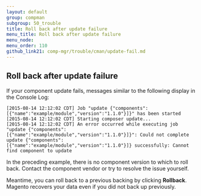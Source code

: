 ```yaml
---
layout: default
group: compman
subgroup: 50_trouble
title: Roll back after update failure
menu_title: Roll back after update failure
menu_node: 
menu_order: 110
github_link21: comp-mgr/trouble/cman/update-fail.md
---
```


<h2 id="trouble-update-fail">Roll back after update failure</h2>
If your component update fails, messages similar to the following display in the Console Log:

	[2015-08-14 12:12:02 CDT] Job "update {"components":[{"name":"example/module","version":"1.1.0"}]}" has been started
	[2015-08-14 12:12:02 CDT] Starting composer update...
	[2015-08-14 12:12:02 CDT] An error occurred while executing job "update {"components":
	[{"name":"example/module","version":"1.1.0"}]}": Could not complete update {"components":
	[{"name":"example/module","version":"1.1.0"}]} successfully: Cannot find component to update

In the preceding example, there is no component version to which to roll back. Contact the component vendor or try to resolve the issue yourself.

Meantime, you can roll back to a previous backing by clicking **Rollback**. Magento recovers your data even if you did not back up previously.